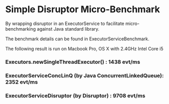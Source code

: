 Simple Disruptor Micro-Benchmark
===============================
By wrapping disruptor in an ExecutorService to facilitate micro-benchmarking against Java standard library.

The benchmark details can be found in ExecutorServiceBenchmark.

The following result is run on Macbook Pro, OS X with 2.4GHz Intel Core i5

### Executors.newSingleThreadExecutor() : 1438 evt/ms
### ExecutorServiceConcLinQ (by Java ConcurrentLinkedQueue): 2352 evt/ms
### ExecutorServiceDisruptor (by Disruptor) :  9708 evt/ms

